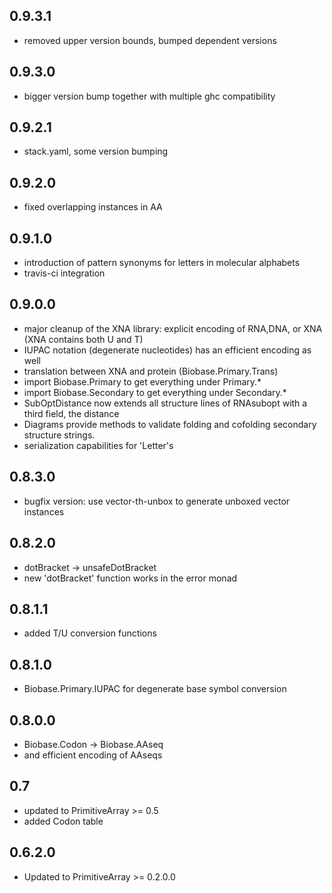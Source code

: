 0.9.3.1
-------

- removed upper version bounds, bumped dependent versions

0.9.3.0
-------

- bigger version bump together with multiple ghc compatibility

0.9.2.1
-------

- stack.yaml, some version bumping

0.9.2.0
-------

- fixed overlapping instances in AA

0.9.1.0
-------

- introduction of pattern synonyms for letters in molecular alphabets
- travis-ci integration

0.9.0.0
-------

- major cleanup of the XNA library: explicit encoding of RNA,DNA, or XNA (XNA
  contains both U and T)
- IUPAC notation (degenerate nucleotides) has an efficient encoding as well
- translation between XNA and protein (Biobase.Primary.Trans)
- import Biobase.Primary to get everything under Primary.*
- import Biobase.Secondary to get everything under Secondary.*
- SubOptDistance now extends all structure lines of RNAsubopt with a third
  field, the distance
- Diagrams provide methods to validate folding and cofolding secondary
  structure strings.
- serialization capabilities for 'Letter's

0.8.3.0
-------

- bugfix version: use vector-th-unbox to generate unboxed vector instances

0.8.2.0
-------

- dotBracket -> unsafeDotBracket
- new 'dotBracket' function works in the error monad

0.8.1.1
-------

- added T/U conversion functions

0.8.1.0
-------

- Biobase.Primary.IUPAC for degenerate base symbol conversion

0.8.0.0
-------

- Biobase.Codon -> Biobase.AAseq
- and efficient encoding of AAseqs

0.7
---

- updated to PrimitiveArray >= 0.5
- added Codon table

0.6.2.0
-------

- Updated to PrimitiveArray >= 0.2.0.0
